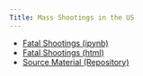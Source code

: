 ```yaml
---
Title: Mass Shootings in the US
---
```


- [Fatal Shootings (ipynb)](MassShootingData.ipynb)
- [Fatal Shootings (html)](MassShootingData(1).html)
- [Source Material (Repository)](https://github.com/jennifer-karnosky/when-the-gun-goes-down)
